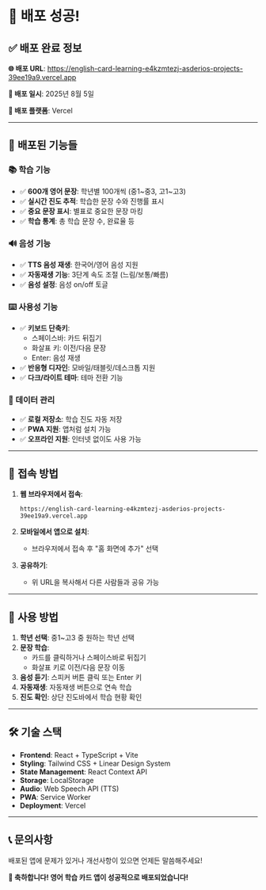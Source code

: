 # 🎉 배포 성공! 

## ✅ 배포 완료 정보

**🌐 배포 URL**: https://english-card-learning-e4kzmtezj-asderios-projects-39ee19a9.vercel.app

**📅 배포 일시**: 2025년 8월 5일

**🚀 배포 플랫폼**: Vercel

---

## 🎯 배포된 기능들

### 📚 학습 기능
- ✅ **600개 영어 문장**: 학년별 100개씩 (중1~중3, 고1~고3)
- ✅ **실시간 진도 추적**: 학습한 문장 수와 진행률 표시
- ✅ **중요 문장 표시**: 별표로 중요한 문장 마킹
- ✅ **학습 통계**: 총 학습 문장 수, 완료율 등

### 🔊 음성 기능
- ✅ **TTS 음성 재생**: 한국어/영어 음성 지원
- ✅ **자동재생 기능**: 3단계 속도 조절 (느림/보통/빠름)
- ✅ **음성 설정**: 음성 on/off 토글

### ⌨️ 사용성 기능
- ✅ **키보드 단축키**: 
  - 스페이스바: 카드 뒤집기
  - 화살표 키: 이전/다음 문장
  - Enter: 음성 재생
- ✅ **반응형 디자인**: 모바일/태블릿/데스크톱 지원
- ✅ **다크/라이트 테마**: 테마 전환 기능

### 💾 데이터 관리
- ✅ **로컬 저장소**: 학습 진도 자동 저장
- ✅ **PWA 지원**: 앱처럼 설치 가능
- ✅ **오프라인 지원**: 인터넷 없이도 사용 가능

---

## 🔗 접속 방법

1. **웹 브라우저에서 접속**:
   ```
   https://english-card-learning-e4kzmtezj-asderios-projects-39ee19a9.vercel.app
   ```

2. **모바일에서 앱으로 설치**:
   - 브라우저에서 접속 후 "홈 화면에 추가" 선택

3. **공유하기**:
   - 위 URL을 복사해서 다른 사람들과 공유 가능

---

## 📱 사용 방법

1. **학년 선택**: 중1~고3 중 원하는 학년 선택
2. **문장 학습**: 
   - 카드를 클릭하거나 스페이스바로 뒤집기
   - 화살표 키로 이전/다음 문장 이동
3. **음성 듣기**: 스피커 버튼 클릭 또는 Enter 키
4. **자동재생**: 자동재생 버튼으로 연속 학습
5. **진도 확인**: 상단 진도바에서 학습 현황 확인

---

## 🛠️ 기술 스택

- **Frontend**: React + TypeScript + Vite
- **Styling**: Tailwind CSS + Linear Design System
- **State Management**: React Context API
- **Storage**: LocalStorage
- **Audio**: Web Speech API (TTS)
- **PWA**: Service Worker
- **Deployment**: Vercel

---

## 📞 문의사항

배포된 앱에 문제가 있거나 개선사항이 있으면 언제든 말씀해주세요!

**🎊 축하합니다! 영어 학습 카드 앱이 성공적으로 배포되었습니다!**